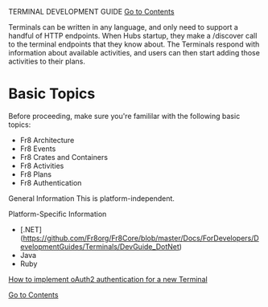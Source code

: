  TERMINAL DEVELOPMENT GUIDE
[Go to Contents](https://github.com/Fr8org/Fr8Core/blob/master/Docs/Home.md) 

Terminals can be written in any language, and only need to support a handful of HTTP endpoints. When Hubs startup, they make a /discover call to the terminal endpoints that they know about. The Terminals respond with information about available activities, and users can then start adding those activities to their plans. 


Basic Topics
=====

Before proceeding, make sure you're famililar with the following basic topics:
*  Fr8 Architecture
*  Fr8 Events
*  Fr8 Crates and Containers
*  Fr8 Activities
*  Fr8 Plans
*  Fr8 Authentication

General Information
This is platform-independent.

Platform-Specific Information
*  [.NET] (https://github.com/Fr8org/Fr8Core/blob/master/Docs/ForDevelopers/DevelopmentGuides/Terminals/DevGuide_DotNet)
*  Java
*  Ruby


 
[How to implement oAuth2 authentication for a new Terminal](https://maginot.atlassian.net/wiki/display/DDW/How+to+implement+oAuth2+authentication+for+a+new+Terminal)

[Go to Contents](https://github.com/Fr8org/Fr8Core/blob/master/Docs/Home.md) 
